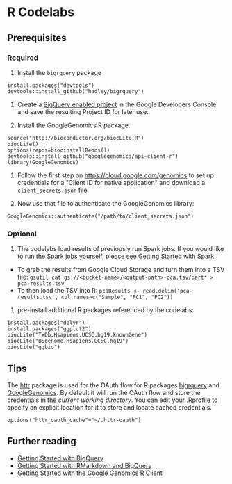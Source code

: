 # R Codelabs

## Prerequisites

### Required
1. Install the `bigrquery` package
  ```
  install.packages("devtools")
  devtools::install_github("hadley/bigrquery")
  ```
  
1. Create a [BigQuery enabled project](https://console.developers.google.com/flows/enableapi?apiid=bigquery)
   in the Google Developers Console and save the resulting Project ID for later use.

1. Install the GoogleGenomics R package. 
  ```
  source("http://bioconductor.org/biocLite.R") 
  biocLite() 
  options(repos=biocinstallRepos())
  devtools::install_github("googlegenomics/api-client-r")
  library(GoogleGenomics)
  ```
  
1. Follow the first step on https://cloud.google.com/genomics to set up
   credentials for a "Client ID for native application" and download a `client_secrets.json` file.

1. Now use that file to authenticate the GoogleGenomics library:
  ```
  GoogleGenomics::authenticate("/path/to/client_secrets.json")
  ```


### Optional
1. The codelabs load results of previously run Spark jobs.  If you would like to run the Spark jobs yourself, please see [Getting Started with Spark](https://github.com/googlegenomics/spark-examples).
  * To grab the results from Google Cloud Storage and turn them into a TSV file: `gsutil cat gs://<bucket-name>/<output-path>-pca.tsv/part* > pca-results.tsv`
  * To then load the TSV into R: `pcaResults <- read.delim('pca-results.tsv', col.names=c("Sample", "PC1", "PC2"))`

1. pre-install additional R packages referenced by the codelabs:
  ```
  install.packages("dplyr")
  install.packages("ggplot2")
  biocLite("TxDb.Hsapiens.UCSC.hg19.knownGene")
  biocLite("BSgenome.Hsapiens.UCSC.hg19")
  biocLite("ggbio")
  ```


## Tips

The [httr](https://github.com/hadley/httr) package is used for the OAuth flow for R packages [bigrquery](https://github.com/hadley/bigrquery) and [GoogleGenomics](https://github.com/googlegenomics/api-client-r).  By default it will run the OAuth flow and store the credentials in the _current working directory_.  You can edit your [.Rprofile](http://www.statmethods.net/interface/customizing.html) to specify an explicit location for it to store and locate cached credentials.
```
options("httr_oauth_cache"="~/.httr-oauth")
```

## Further reading
* [Getting Started with BigQuery](https://github.com/googlegenomics/getting-started-bigquery)
* [Getting Started with RMarkdown and BigQuery](https://github.com/googlegenomics/getting-started-bigquery/tree/master/RMarkdown)
* [Getting Started with the Google Genomics R Client](https://github.com/googlegenomics/api-client-r)
